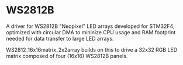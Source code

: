 # WS2812B
A driver for WS2812B "Neopixel" LED arrays developed for STM32F4, optimized with circular DMA to mininize CPU usage and RAM footprint needed for data transfer to large LED arrays.

WS2812_16x16matrix_2x2array builds on this to drive a 32x32 RGB LED matrix composed of four (16x16) WS2812B panels. 
